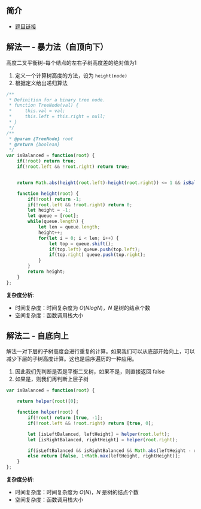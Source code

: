 ## 简介
- [题目链接](https://leetcode-cn.com/problems/balanced-binary-tree/)

## 解法一 - 暴力法（自顶向下）
高度二叉平衡树-每个结点的左右子树高度差的绝对值为1

1. 定义一个计算树高度的方法，设为 `height(node)`
2. 根据定义给出递归算法

```javascript
/**
 * Definition for a binary tree node.
 * function TreeNode(val) {
 *     this.val = val;
 *     this.left = this.right = null;
 * }
 */
/**
 * @param {TreeNode} root
 * @return {boolean}
 */
var isBalanced = function(root) {
    if(!root) return true;
    if(!root.left && !root.right) return true;


    return Math.abs(height(root.left)-height(root.right)) <= 1 && isBalanced(root.left) && isBalanced(root.right);

    function height(root) {
        if(!root) return -1;
        if(!root.left && !root.right) return 0;
        let height = -1;
        let queue = [root];
        while(queue.length) {
            let len = queue.length;
            height++;
            for(let i = 0; i < len; i++) {
                let top = queue.shift();
                if(top.left) queue.push(top.left);
                if(top.right) queue.push(top.right);
            }
        }
        return height;
    }
};
```
**复杂度分析**:
- 时间复杂度：时间复杂度为 $O(NlogN)$，$N$ 是树的结点个数
- 空间复杂度：函数调用栈大小

## 解法二 - 自底向上
解法一对下层的子树高度会进行重复的计算。如果我们可以从底部开始向上，可以减少下层的子树高度计算。这也是后序遍历的一种应用。
1. 因此我们先判断是否是平衡二叉树，如果不是，则直接返回 false
2. 如果是，则我们再判断上层子树

```javascript
var isBalanced = function(root) {

    return helper(root)[0];

    function helper(root) {
        if(!root) return [true, -1];
        if(!root.left && !root.right) return [true, 0];

        let [isLeftBalanced, leftHeight] = helper(root.left);
        let [isRightBalanced, rightHeight] = helper(root.right);

        if(isLeftBalanced && isRightBalanced && Math.abs(leftHeight - rightHeight) < 2) return [true, 1+Math.max(leftHeight, rightHeight)];
        else return [false, 1+Math.max(leftHeight, rightHeight)];
    }
};
```
**复杂度分析**:
- 时间复杂度：时间复杂度为 $O(N)$，$N$ 是树的结点个数
- 空间复杂度：函数调用栈大小